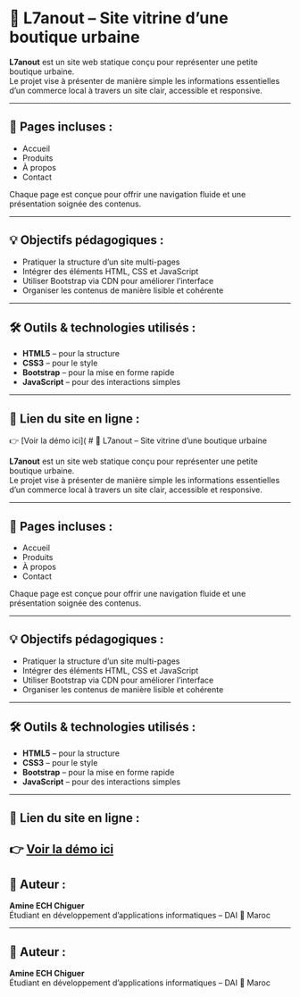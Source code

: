  # 🏪 L7anout – Site vitrine d’une boutique urbaine

**L7anout** est un site web statique conçu pour représenter une petite boutique urbaine.  
Le projet vise à présenter de manière simple les informations essentielles d’un commerce local à travers un site clair, accessible et responsive.

---

## 📄 Pages incluses :

- Accueil  
- Produits  
- À propos  
- Contact  

Chaque page est conçue pour offrir une navigation fluide et une présentation soignée des contenus.

---

## 💡 Objectifs pédagogiques :

- Pratiquer la structure d’un site multi-pages
- Intégrer des éléments HTML, CSS et JavaScript
- Utiliser Bootstrap via CDN pour améliorer l’interface
- Organiser les contenus de manière lisible et cohérente

---

## 🛠️ Outils & technologies utilisés :

- **HTML5** – pour la structure
- **CSS3** – pour le style
- **Bootstrap** – pour la mise en forme rapide
- **JavaScript** – pour des interactions simples

---

## 🔗 Lien du site en ligne :

👉 [Voir la démo ici]( # 🏪 L7anout – Site vitrine d’une boutique urbaine

**L7anout** est un site web statique conçu pour représenter une petite boutique urbaine.  
Le projet vise à présenter de manière simple les informations essentielles d’un commerce local à travers un site clair, accessible et responsive.

---

## 📄 Pages incluses :

- Accueil  
- Produits  
- À propos  
- Contact  

Chaque page est conçue pour offrir une navigation fluide et une présentation soignée des contenus.

---

## 💡 Objectifs pédagogiques :

- Pratiquer la structure d’un site multi-pages
- Intégrer des éléments HTML, CSS et JavaScript
- Utiliser Bootstrap via CDN pour améliorer l’interface
- Organiser les contenus de manière lisible et cohérente

---

## 🛠️ Outils & technologies utilisés :

- **HTML5** – pour la structure
- **CSS3** – pour le style
- **Bootstrap** – pour la mise en forme rapide
- **JavaScript** – pour des interactions simples

---

## 🔗 Lien du site en ligne :

👉 [Voir la démo ici]( https://amine-ech.github.io/L7anout-website-Boutique-urbaine/)
---

## 👤 Auteur :

**Amine  ECH Chiguer**  
Étudiant en développement d’applications informatiques – DAI
📍 Maroc  

---

## 👤 Auteur :

**Amine  ECH Chiguer**  
Étudiant en développement d’applications informatiques – DAI
📍 Maroc  
